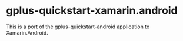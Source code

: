 # gplus-quickstart-xamarin.android
This is a port of the gplus-quickstart-android application to Xamarin.Android.
